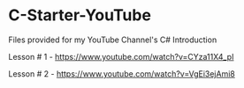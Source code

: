 # C-Starter-YouTube
Files provided for my YouTube Channel's C# Introduction

Lesson # 1 - https://www.youtube.com/watch?v=CYza11X4_pI

Lesson # 2 - https://www.youtube.com/watch?v=VgEi3ejAmi8
